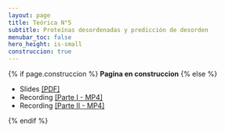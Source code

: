 ```yaml
---
layout: page
title: Teórica N°5
subtitle: Proteínas desordenadas y predicción de desorden
menubar_toc: false
hero_height: is-small
construccion: true
---
```

{% if page.construccion %}
**Pagina en construccion**
{% else %}
- Slides [[PDF]]()
- Recording [[Parte I - MP4]]()
- Recording [[Parte II - MP4]]()

<!--
<iframe src="https://drive.google.com/file/d/18njeGvEddr9mcPBKF69ckBQCaSVipKo5/preview" width="800" height="440"></iframe> 
-->
{% endif %}
